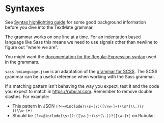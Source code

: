 # Syntaxes

See [Syntax highlighting guide](https://code.visualstudio.com/api/language-extensions/syntax-highlight-guide)
for some good background information before you dive into the TextMate grammar.

The grammar works on one line at a time.
For an indentation based language like Sass this means we need to use
signals other than newline to figure out "where we are".

You might want the
[documentation for the Regular Expression syntax](https://macromates.com/manual/en/regular_expressions#syntax_oniguruma)
used in the grammars.

`sass.tmLanguage.json` is an adaptation of the [grammar for SCSS](https://github.com/microsoft/vscode/blob/main/extensions/scss/syntaxes/scss.tmLanguage.json).
The SCSS grammar can be a useful reference when working with the Sass grammar.

If a matching pattern isn't behaving the way you expect, test it and the code you expect to match in https://rubular.com.
Remember to remove double slashes. For example:

- This pattern in JSON `(?<=@include)\\s+(?:([\\w-]+)\\s*(\\.))?([\\w-]+)`
- Should be `(?<=@include)\s+(?:([\w-]+)\s*(\.))?([\w-]+)` on Rubular.
